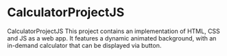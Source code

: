 # CalculatorProjectJS
CalculatorProjectJS
This project contains an implementation of HTML, CSS and JS as a web app. It features a dynamic animated background, with an in-demand calculator that can be displayed via button.
